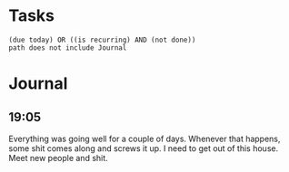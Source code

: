 # Tasks
```tasks
(due today) OR ((is recurring) AND (not done))
path does not include Journal
```
# Journal
## 19:05
Everything was going well for a couple of days. Whenever that happens, some shit comes along and screws it up. I need to get out of this house. Meet new people and shit.